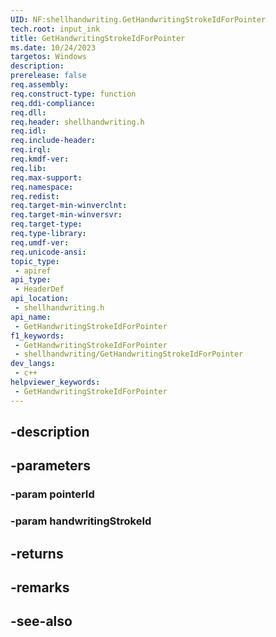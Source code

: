 ```yaml
---
UID: NF:shellhandwriting.GetHandwritingStrokeIdForPointer
tech.root: input_ink
title: GetHandwritingStrokeIdForPointer
ms.date: 10/24/2023
targetos: Windows
description: 
prerelease: false
req.assembly: 
req.construct-type: function
req.ddi-compliance: 
req.dll: 
req.header: shellhandwriting.h
req.idl: 
req.include-header: 
req.irql: 
req.kmdf-ver: 
req.lib: 
req.max-support: 
req.namespace: 
req.redist: 
req.target-min-winverclnt: 
req.target-min-winversvr: 
req.target-type: 
req.type-library: 
req.umdf-ver: 
req.unicode-ansi: 
topic_type:
 - apiref
api_type:
 - HeaderDef
api_location:
 - shellhandwriting.h
api_name:
 - GetHandwritingStrokeIdForPointer
f1_keywords:
 - GetHandwritingStrokeIdForPointer
 - shellhandwriting/GetHandwritingStrokeIdForPointer
dev_langs:
 - c++
helpviewer_keywords:
 - GetHandwritingStrokeIdForPointer
---
```


## -description

## -parameters

### -param pointerId

### -param handwritingStrokeId

## -returns

## -remarks

## -see-also

